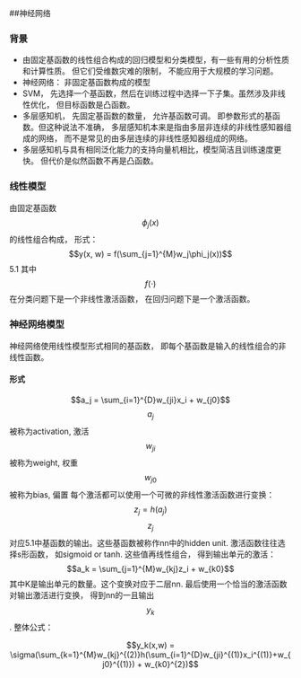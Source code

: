 ##神经网络
### 背景
- 由固定基函数的线性组合构成的回归模型和分类模型，有一些有用的分析性质和计算性质。 但它们受维数灾难的限制， 不能应用于大规模的学习问题。
- 神经网络： 非固定基函数构成的模型
- SVM， 先选择一个基函数，然后在训练过程中选择一下子集。虽然涉及非线性优化， 但目标函数是凸函数。
- 多层感知机， 先固定基函数的数量， 允许基函数可调。 即参数形式的基函数。但这种说法不准确， 多层感知机本来是指由多层非连续的非线性感知器组成的网络， 而不是常见的由多层连续的非线性感知器组成的网络。 
- 多层感知机与具有相同泛化能力的支持向量机相比，模型简洁且训练速度更快。 但代价是似然函数不再是凸函数。

### 线性模型
由固定基函数$$\phi_j(x)$$的线性组合构成， 形式：
    $$y(x, w) = f(\sum_{j=1}^{M}w_j\phi_j(x))$$  5.1
其中$$f(\cdot)$$ 在分类问题下是一个非线性激活函数， 在回归问题下是一个激活函数。

### 神经网络模型
神经网络使用线性模型形式相同的基函数， 即每个基函数是输入的线性组合的非线性函数。

#### 形式

$$a_j = \sum_{i=1}^{D}w_{ji}x_i + w_{j0}$$
$$a_j$$ 被称为activation, 激活
$$w_{ji}$$被称为weight, 权重
$$w_{j0}$$被称为bias, 偏置
每个激活都可以使用一个可微的非线性激活函数进行变换：
$$z_j = h(a_j)$$
$$z_j$$对应5.1中基函数的输出。这些基函数被称作nn中的hidden unit. 
激活函数往往选择s形函数， 如sigmoid or tanh.
这些值再线性组合， 得到输出单元的激活：
$$a_k = \sum_{j=1}^{M}w_{kj}z_i + w_{k0}$$
其中K是输出单元的数量。这个变换对应于二层nn. 最后使用一个恰当的激活函数对输出激活进行变换， 得到nn的一且输出$$y_k$$. 整体公式：

$$y_k(x,w) = \sigma(\sum_{k=1}^{M}w_{kj}^{(2)}h(\sum_{i=1}^{D}w_{ji}^{(1)}x_i^{(1)}+w_{j0}^{(1)}) + w_{k0}^{2})$$












